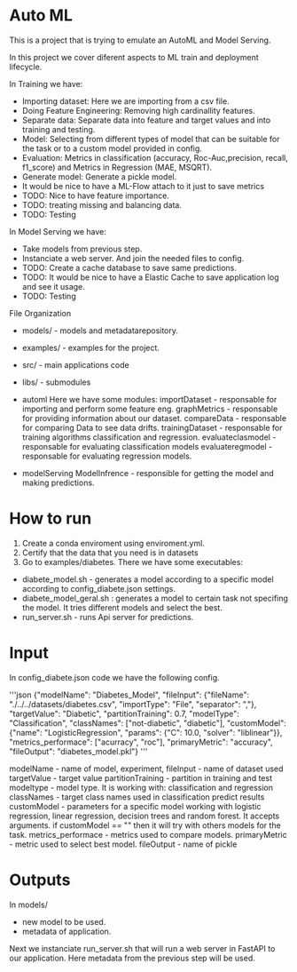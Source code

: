 # Auto ML

This is a project that is trying to emulate an AutoML and Model Serving.

In this project we cover diferent aspects to ML train and deployment lifecycle.



In Training we have:
- Importing dataset: Here we are importing from a csv file.
- Doing Feature Engineering:  Removing high cardinallity features. 
- Separate data: Separate data into feature and target values and into training and testing.
- Model: Selecting from different types of model that can be suitable for the task or to a custom model provided in config.
- Evaluation: Metrics  in classification (accuracy, Roc-Auc,precision, recall, f1_score) and Metrics in Regression (MAE, MSQRT).
- Generate model: Generate a pickle model.
- It would be nice to have a ML-Flow attach to it just to save metrics
- TODO: Nice to have feature importance.  
- TODO: treating missing and balancing data.
- TODO: Testing 

In Model Serving we have:
- Take models from previous step.
- Instanciate a web server. And join the needed files to config.
- TODO: Create a cache database to save same predictions.
- TODO: It would be nice to have a Elastic Cache to save application log and see it usage.
- TODO: Testing 


File Organization
- models/ - models and metadatarepository.
- examples/ -  examples for the project.
- src/ - main applications code 
- libs/ - submodules
- automl
Here we have some modules:
importDataset - responsable for importing and perform some feature eng.
graphMetrics - responsable for providing information about our dataset.
compareData - responsable for comparing Data to see data drifts.
trainingDataset - responsable for training algorithms classification and regression.
evaluateclasmodel - responsable for evaluating classification models
evaluateregmodel - responsable for evaluating regression models.

- modelServing
ModelInfrence - responsible for getting the model and making predictions.

#  How to run 
1. Create a conda enviroment using enviroment.yml.
2. Certify that the data that you need is in datasets
3. Go to examples/diabetes. There we have some executables:
- diabete_model.sh - generates a model according to a specific model according to config_diabete.json settings.
- diabete_model_geral.sh : generates a model to certain task not specifing the model. It tries different models and select the best.
- run_server.sh - runs Api server for predictions.


# Input 

In config_diabete.json code we have the following config.

'''json
{"modelName": "Diabetes_Model", "fileInput": {"fileName": "./../../datasets/diabetes.csv", "importType": "File", "separator": ","}, 
"targetValue": "Diabetic", "partitionTraining": 0.7, "modelType": "Classification",  "classNames": ["not-diabetic", "diabetic"],
"customModel": {"name": "LogisticRegression", "params": {"C": 10.0, "solver": "liblinear"}}, "metrics_performace": ["acurracy", "roc"], 
"primaryMetric": "accuracy", "fileOutput": "diabetes_model.pkl"} 
'''

modelName - name of model, experiment,
fileInput - name of dataset used
targetValue - target value
partitionTraining - partition in training and test
modeltype - model type. It is working with: classification and regression
classNames - target class names used in classification predict results
customModel - parameters for a specific model working with logistic regression, linear regression, decision trees and random forest. It accepts arguments. if customModel == "" then it will try with others models for the task.
metrics_performace - metrics used to compare models. 
primaryMetric - metric used to select best model.
fileOutput - name of pickle

# Outputs

In models/
- new model to be used. 
- metadata of application.

Next we instanciate run_server.sh that will run a web server in FastAPI to our application. Here metadata from the previous step will be used.
